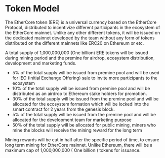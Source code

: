 # Token Model

The EtherCore token \(ERE\) is a universal currency based on the EtherCore Protocol, distributed to incentivize different participants in the ecosystem of the EtherCore mainnet. Unlike any other different tokens, it will be issued on the dedicated mainnet developed by the team without any form of tokens distributed on the different mainnets like ERC20 on Ethereum or etc.

A total supply of 1,000,000,000 \(One billion\) ERE tokens will be issued during mining period and the premine for airdrop, ecosystem distribution, development and marketing funds.

* 5% of the total supply will be issued from premine pool and will be used for IEO \(Initial Exchange Offering\) sale to invite more participants to the ecosystem
* 10% of the total supply will be issued from premine pool and will be distributed as an airdrop to Ethereum stake holders for promotion.
* 30% of the total supply will be issued from the premine pool and will be allocated for the ecosystem formation which will be locked into the smart contract for 2 years from the genesis block.
* 5% of the total supply will be issued from the premine pool and will be allocated for the development team for marketing purpose
* 50% of the total supply will be allocated for public mining, miners who mine the blocks will receive the mining reward for the long term

Mining rewards will be cut in half after the specific period of time, to ensure long term mining for EtherCore mainnet. Unlike Ethereum, there will be a maximum cap of 1,000,000,000 \( One billion \) tokens for issuance.

